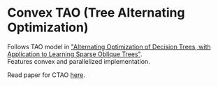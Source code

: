# Convex TAO (Tree Alternating Optimization)

Follows TAO model in ["Alternating Optimization of Decision Trees, with Application to Learning Sparse Oblique Trees"](https://papers.nips.cc/paper_files/paper/2018/file/185c29dc24325934ee377cfda20e414c-Paper.pdf). <br />
Features convex and parallelized implementation. <br />

Read paper for CTAO [here](\report\neurips_2023.pdf).